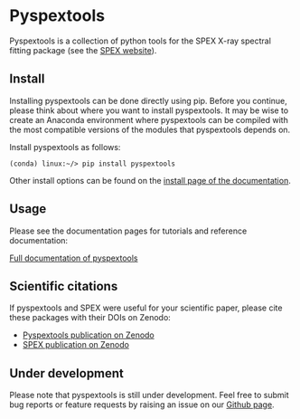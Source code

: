 # Pyspextools

Pyspextools is a collection of python tools for the SPEX X-ray spectral 
fitting package (see the [SPEX website](http://www.sron.nl/spex)). 

## Install

Installing pyspextools can be done directly using pip. Before you continue, 
please think about where you want to install pyspextools. It may be wise to 
create an Anaconda environment where pyspextools can be compiled with 
the most compatible versions of the modules that pyspextools depends on.

Install pyspextools as follows:

```
(conda) linux:~/> pip install pyspextools
```

Other install options can be found on the [install page of the 
documentation](https://spex-xray.github.io/pyspextools/install.html).

## Usage

Please see the documentation pages for tutorials and reference documentation:

[Full documentation of pyspextools](https://spex-xray.github.io/pyspextools/)

## Scientific citations

If pyspextools and SPEX were useful for your scientific paper, please cite
these packages with their DOIs on Zenodo:

- [Pyspextools publication on Zenodo](https://doi.org/10.5281/zenodo.3245804)
- [SPEX publication on Zenodo](https://doi.org/10.5281/zenodo.1924563)

## Under development

Please note that pyspextools is still under development. Feel free to submit 
bug reports or feature requests by raising an issue on our 
[Github page](https://github.com/spex-xray/pyspextools/issues).
